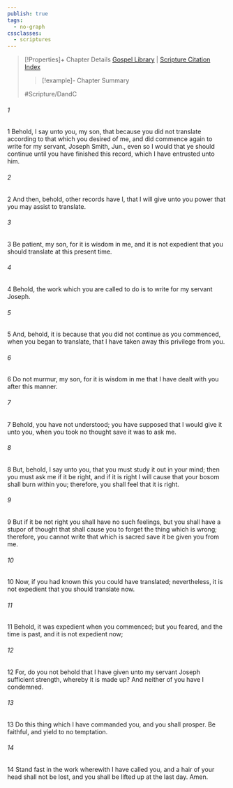 ```yaml
---
publish: true
tags:
  - no-graph
cssclasses:
  - scriptures
---
```

>[!Properties]+ Chapter Details
>[Gospel Library](https://churchofjesuschrist.org/study/scriptures/dc-testament/dc/9?lang=eng)    |    [Scripture Citation Index](https://scriptures.byu.edu/#12e09::c12e09)
>>[!example]- Chapter Summary
>> 
> 
>
>#Scripture/DandC
###### 1
1 Behold, I say unto you, my son, that because you did not translate according to that which you desired of me, and did commence again to write for my servant, Joseph Smith, Jun., even so I would that ye should continue until you have finished this record, which I have entrusted unto him.
###### 2
2 And then, behold, other records have I, that I will give unto you power that you may assist to translate.
###### 3
3 Be patient, my son, for it is wisdom in me, and it is not expedient that you should translate at this present time.
###### 4
4 Behold, the work which you are called to do is to write for my servant Joseph.
###### 5
5 And, behold, it is because that you did not continue as you commenced, when you began to translate, that I have taken away this privilege from you.
###### 6
6 Do not murmur, my son, for it is wisdom in me that I have dealt with you after this manner.
###### 7
7 Behold, you have not understood; you have supposed that I would give it unto you, when you took no thought save it was to ask me.
###### 8
8 But, behold, I say unto you, that you must study it out in your mind; then you must ask me if it be right, and if it is right I will cause that your bosom shall burn within you; therefore, you shall feel that it is right.
###### 9
9 But if it be not right you shall have no such feelings, but you shall have a stupor of thought that shall cause you to forget the thing which is wrong; therefore, you cannot write that which is sacred save it be given you from me.
###### 10
10 Now, if you had known this you could have translated; nevertheless, it is not expedient that you should translate now.
###### 11
11 Behold, it was expedient when you commenced; but you feared, and the time is past, and it is not expedient now;
###### 12
12 For, do you not behold that I have given unto my servant Joseph sufficient strength, whereby it is made up? And neither of you have I condemned.
###### 13
13 Do this thing which I have commanded you, and you shall prosper. Be faithful, and yield to no temptation.
###### 14
14 Stand fast in the work wherewith I have called you, and a hair of your head shall not be lost, and you shall be lifted up at the last day. Amen.
